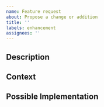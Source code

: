 ```yaml
---
name: Feature request
about: Propose a change or addition
title: ''
labels: enhancement
assignees: ''
---
```


## Description

<!--- Is your feature request related to a problem? Please give description of what the problem is. -->

<!--- Provide a description of the change or addition you'd like. -->

<!--- How can this change benefit you and others? -->

## Context

<!--- [Optional] Add any other context or screenshots about the feature request here. -->

## Possible Implementation

<!--- [Optional] Suggest an idea for implementing addition or change -->
